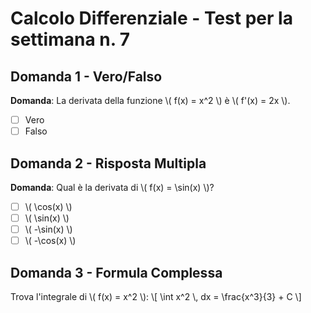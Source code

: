 # Calcolo Differenziale - Test per la settimana n. 7 

## Domanda 1 - Vero/Falso
**Domanda**: La derivata della funzione \\( f(x) = x^2 \\) è \\( f'(x) = 2x \\).

- [ ] Vero
- [ ] Falso

## Domanda 2 - Risposta Multipla
**Domanda**: Qual è la derivata di \\( f(x) = \\sin(x) \\)?

- [ ] \\( \\cos(x) \\)
- [ ] \\( \\sin(x) \\)
- [ ] \\( -\\sin(x) \\)
- [ ] \\( -\\cos(x) \\)

## Domanda 3 - Formula Complessa
Trova l'integrale di \\( f(x) = x^2 \\):
\\[
\\int x^2 \\, dx = \\frac{x^3}{3} + C
\\]
